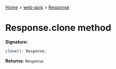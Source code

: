 <!-- docId=web-apis.response.clone -->

[Home](./index.md) &gt; [web-apis](./web-apis.md) &gt; [Response](./web-apis.response.md)

# Response.clone method


**Signature:**
```javascript
clone(): Response;
```
**Returns:** `Response`

